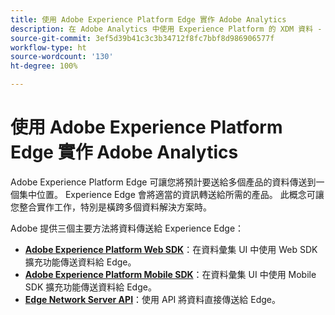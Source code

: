 ```yaml
---
title: 使用 Adobe Experience Platform Edge 實作 Adobe Analytics
description: 在 Adobe Analytics 中使用 Experience Platform 的 XDM 資料 - 總覽
source-git-commit: 3ef5d39b41c3c3b34712f8fc7bbf8d986906577f
workflow-type: ht
source-wordcount: '130'
ht-degree: 100%

---
```



# 使用 Adobe Experience Platform Edge 實作 Adobe Analytics

Adobe Experience Platform Edge 可讓您將預計要送給多個產品的資料傳送到一個集中位置。 Experience Edge 會將適當的資訊轉送給所需的產品。 此概念可讓您整合實作工作，特別是橫跨多個資料解決方案時。

Adobe 提供三個主要方法將資料傳送給 Experience Edge：

* **[Adobe Experience Platform Web SDK](web-sdk/overview.md)**：在資料彙集 UI 中使用 Web SDK 擴充功能傳送資料給 Edge。
* **[Adobe Experience Platform Mobile SDK](mobile-sdk/overview.md)**：在資料彙集 UI 中使用 Mobile SDK 擴充功能傳送資料給 Edge。
* **[Edge Network Server API](edge-api/overview.md)**：使用 API 將資料直接傳送給 Edge。
